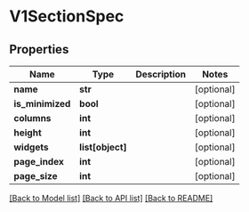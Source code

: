 # V1SectionSpec

## Properties
Name | Type | Description | Notes
------------ | ------------- | ------------- | -------------
**name** | **str** |  | [optional] 
**is_minimized** | **bool** |  | [optional] 
**columns** | **int** |  | [optional] 
**height** | **int** |  | [optional] 
**widgets** | **list[object]** |  | [optional] 
**page_index** | **int** |  | [optional] 
**page_size** | **int** |  | [optional] 

[[Back to Model list]](../README.md#documentation-for-models) [[Back to API list]](../README.md#documentation-for-api-endpoints) [[Back to README]](../README.md)


